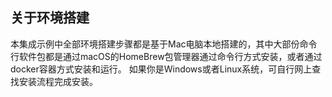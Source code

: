 ## 关于环境搭建
本集成示例中全部环境搭建步骤都是基于Mac电脑本地搭建的，其中大部份命令行软件包都是通过macOS的HomeBrew包管理器通过命令行方式安装，或者通过docker容器方式安装和运行。
如果你是Windows或者Linux系统，可自行网上查找安装流程完成安装。

